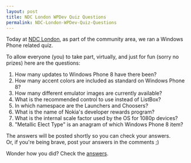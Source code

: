 ```yaml
---
layout: post
title: NDC London WPDev Quiz Questions
permalink: NDC-London-WPDev-Quiz-Questions
---
```


Today at [NDC London](http://www.ndc-london.com/), as part of the community area, we ran a Windows Phone related quiz.

To allow everyone (you) to take part, virtually, and just for fun (sorry no prizes) here are the questions:

1. How many updates to Windows Phone 8 have there been?
2. How many accent colors are included as standard on Windows Phone 8?
3. How many different emulator images are currently available?
4. What is the recommended control to use instead of ListBox?
5. In which namespace are the Launchers and Choosers?
6. What is the name of Nokia's developer rewards program?
7. What is the internal scale factor used by the OS for 1080p devices?
8. "Metallic Elect Type" is an anagram of which Windows Phone 8 item?

The answers will be posted shortly so you can check your answers.  
Or, if you're being brave, post your answers in the comments ;)

Wonder how you did? Check the [answers](http://wpug.net/2013/12/06/ndc-london-wpdev-quiz-answers/).
